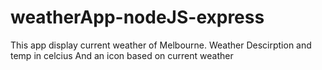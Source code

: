 # weatherApp-nodeJS-express


This app display current weather of Melbourne.
Weather Descirption and temp in celcius
And an icon based on current weather




